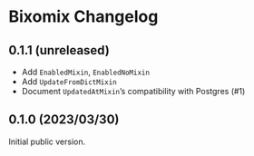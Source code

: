 # Bixomix Changelog

## 0.1.1 (unreleased)

* Add `EnabledMixin`, `EnabledNoMixin`
* Add `UpdateFromDictMixin`
* Document `UpdatedAtMixin`’s compatibility with Postgres (#1)

## 0.1.0 (2023/03/30)

Initial public version.

